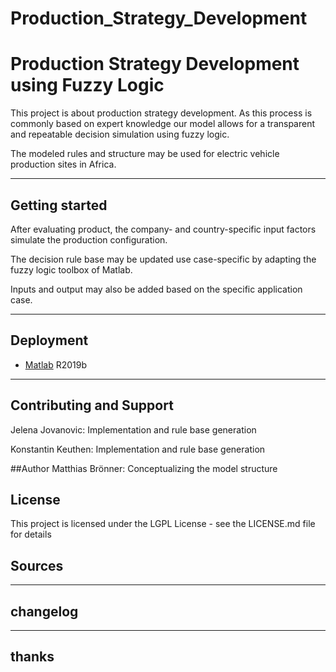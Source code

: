 # Production_Strategy_Development

# Production Strategy Development using Fuzzy Logic

This project is about production strategy development.
As this process is commonly based on expert knowledge our model allows for a transparent and repeatable decision simulation using fuzzy logic.

The modeled rules and structure may be used for electric vehicle production sites in Africa.

----
## Getting started

After evaluating product, the company- and country-specific input factors simulate the production configuration.

The decision rule base may be updated use case-specific by adapting the fuzzy logic toolbox of Matlab.

Inputs and output may also be added based on the specific application case.

----
## Deployment
  
* [Matlab](https://de.mathworks.com/products/matlab.html) R2019b

----
## Contributing and Support

Jelena Jovanovic: Implementation and rule base generation

Konstantin Keuthen: Implementation and rule base generation

##Author
Matthias Brönner: Conceptualizing the model structure

## License
This project is licensed under the LGPL License - see the LICENSE.md file for details
 
 
## Sources


----
## changelog


----
## thanks
